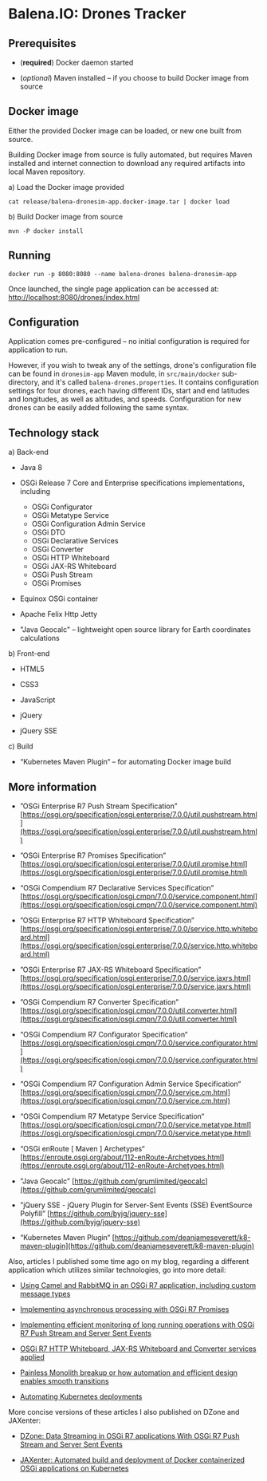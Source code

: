# Balena.IO: Drones Tracker

## Prerequisites

* (**required**) Docker daemon started

* (_optional_) Maven installed – if you choose to build Docker image from source


## Docker image

Either the provided Docker image can be loaded, or new one built from source. 

Building Docker image from source is fully automated, but requires Maven installed and internet connection to download any required artifacts into local Maven repository.

a) Load the Docker image provided

    cat release/balena-dronesim-app.docker-image.tar | docker load


b) Build Docker image from source

    mvn -P docker install
 

## Running

    docker run -p 8080:8080 --name balena-drones balena-dronesim-app


Once launched, the single page application can be accessed at: [http://localhost:8080/drones/index.html](http://localhost:8080/drones/index.html)

 
## Configuration

Application comes pre-configured – no initial configuration is required for application to run.

However, if you wish to tweak any of the settings, drone's configuration file can be found in `dronesim-app` Maven module, in `src/main/docker` sub-directory, and it's called `balena-drones.properties`. It contains configuration settings for four drones, each having different IDs, start and end latitudes and longitudes, as well as altitudes, and speeds. Configuration for new drones can be easily added following the same syntax.


## Technology stack

a) Back-end

* Java 8

* OSGi Release 7 Core and Enterprise specifications implementations, including
    * OSGi Configurator
    * OSGi Metatype Service
    * OSGi Configuration Admin Service
    * OSGi DTO
    * OSGi Declarative Services
    * OSGi Converter
    * OSGi HTTP Whiteboard
    * OSGi JAX-RS Whiteboard
    * OSGi Push Stream
    * OSGi Promises

 * Equinox OSGi container

 * Apache Felix Http Jetty

 * "Java Geocalc" – lightweight open source library for Earth coordinates calculations


b) Front-end

* HTML5

* CSS3
 
* JavaScript
 
* jQuery
 
* jQuery SSE


c) Build

* “Kubernetes Maven Plugin“ – for automating Docker image build


## More information

 * ”OSGi Enterprise R7 Push Stream Specification”
    [https://osgi.org/specification/osgi.enterprise/7.0.0/util.pushstream.html](https://osgi.org/specification/osgi.enterprise/7.0.0/util.pushstream.html)

 * ”OSGi Enterprise R7 Promises Specification”
    [https://osgi.org/specification/osgi.enterprise/7.0.0/util.promise.html](https://osgi.org/specification/osgi.enterprise/7.0.0/util.promise.html)

 * “OSGi Compendium R7 Declarative Services Specification”
    [https://osgi.org/specification/osgi.cmpn/7.0.0/service.component.html](https://osgi.org/specification/osgi.cmpn/7.0.0/service.component.html)

 * ”OSGi Enterprise R7 HTTP Whiteboard Specification”
    [https://osgi.org/specification/osgi.enterprise/7.0.0/service.http.whiteboard.html](https://osgi.org/specification/osgi.enterprise/7.0.0/service.http.whiteboard.html)
    
 * ”OSGi Enterprise R7 JAX-RS Whiteboard Specification”
    [https://osgi.org/specification/osgi.enterprise/7.0.0/service.jaxrs.html](https://osgi.org/specification/osgi.enterprise/7.0.0/service.jaxrs.html)

 * ”OSGi Compendium R7 Converter Specification”
    [https://osgi.org/specification/osgi.cmpn/7.0.0/util.converter.html](https://osgi.org/specification/osgi.cmpn/7.0.0/util.converter.html)

 * “OSGi Compendium R7 Configurator Specification“
    [https://osgi.org/specification/osgi.cmpn/7.0.0/service.configurator.html](https://osgi.org/specification/osgi.cmpn/7.0.0/service.configurator.html)

 * “OSGi Compendium R7 Configuration Admin Service Specification“
    [https://osgi.org/specification/osgi.cmpn/7.0.0/service.cm.html](https://osgi.org/specification/osgi.cmpn/7.0.0/service.cm.html)

 * “OSGi Compendium R7 Metatype Service Specification“
    [https://osgi.org/specification/osgi.cmpn/7.0.0/service.metatype.html](https://osgi.org/specification/osgi.cmpn/7.0.0/service.metatype.html)

 * “OSGi enRoute [ Maven ] Archetypes“
    [https://enroute.osgi.org/about/112-enRoute-Archetypes.html](https://enroute.osgi.org/about/112-enRoute-Archetypes.html)

 * ”Java Geocalc”
    [https://github.com/grumlimited/geocalc](https://github.com/grumlimited/geocalc)

 * ”jQuery SSE - jQuery Plugin for Server-Sent Events (SSE) EventSource Polyfill”
    [https://github.com/byjg/jquery-sse](https://github.com/byjg/jquery-sse)

 * “Kubernetes Maven Plugin“
    [https://github.com/deanjameseverett/k8-maven-plugin](https://github.com/deanjameseverett/k8-maven-plugin)


Also, articles I published some time ago on my blog, regarding a different application which utilizes similar technologies, go into more detail:

 * [Using Camel and RabbitMQ in an OSGi R7 application, including custom message types](https://ideas.into.software/engineering/2019/04/28/osgi-r7-camel-rabbitmq-custom-message-types.html)

 * [Implementing asynchronous processing with OSGi R7 Promises](https://ideas.into.software/engineering/2019/04/28/osgi-r7-promises-asynchronous-processing.html)

 * [Implementing efficient monitoring of long running operations with OSGi R7 Push Stream and Server Sent Events](https://ideas.into.software/engineering/2019/04/28/osgi-r7-push-stream-server-sent-events.html)

 * [OSGi R7 HTTP Whiteboard, JAX-RS Whiteboard and Converter services applied](https://ideas.into.software/engineering/2019/04/28/osgi-r7-http-jaxrs-whiteboard-converter.html)

 * [Painless Monolith breakup or how automation and efficient design enables smooth transitions](https://ideas.into.software/engineering/2019/04/28/osgi-r7-docker-automation.html)

 * [Automating Kubernetes deployments](https://ideas.into.software/engineering/2019/04/28/osgi-r7-kubernetes-automation.html)


More concise versions of these articles I also published on DZone and JAXenter:

 * [DZone: Data Streaming in OSGi R7 applications With OSGi R7 Push Stream and Server Sent Events](https://dzone.com/articles/data-streaming-in-osgi-r7-applications-with-osgi-r)

 * [JAXenter: Automated build and deployment of Docker containerized OSGi applications on Kubernetes](https://jaxenter.com/osgi-applications-on-kubernetes-159310.html)

